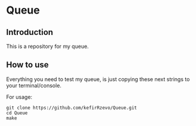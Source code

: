 # Queue

## Introduction

This is a repository for my queue. 

## How to use

Everything you need to test my queue, is just copying these next strings to your terminal/console.

For usage:

```
git clone https://github.com/kefirRzevo/Queue.git
cd Queue
make
```
